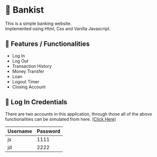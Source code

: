 # 🏦 Bankist
  
  This is a simple banking website.   
  Implemented using Html, Css and Vanilla Javascript.  
  
  ## 🌟 Features / Functionalities
  
  - Log In
  - Log Out
  - Transaction History
  - Money Transfer
  - Loan
  - Logout Timer
  - Closing Account  
  
  ## 🚀 Log In Credentials
  There are two accounts in this application, through those all of the above  
  functionalities can be simulated from here. [(Click Here)](https://utopian-coder.github.io/Bankist/)
    
| Username  | Password |
| ------------- | ------------- |
| js  | 1111  |
| jd  | 2222  |
